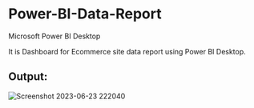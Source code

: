 # Power-BI-Data-Report

Microsoft Power BI Desktop 

It is Dashboard for Ecommerce site data report using Power BI Desktop. 

## Output:

![Screenshot 2023-06-23 222040](https://github.com/rohanmr/Power-BI-Data-Report/assets/122428641/fc077a7a-9481-4df2-b5e8-aeb9ef3dd435)
